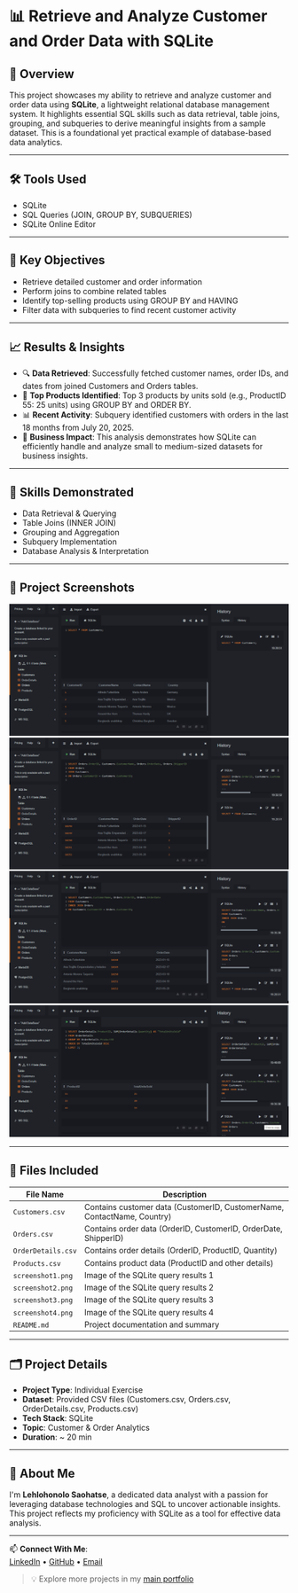 

# 📊 Retrieve and Analyze Customer and Order Data with SQLite

## 📌 Overview
This project showcases my ability to retrieve and analyze customer and order data using **SQLite**, a lightweight relational database management system. It highlights essential SQL skills such as data retrieval, table joins, grouping, and subqueries to derive meaningful insights from a sample dataset. This is a foundational yet practical example of database-based data analytics.

---

## 🛠 Tools Used
- SQLite
- SQL Queries (JOIN, GROUP BY, SUBQUERIES)
- SQLite Online Editor

---

## 🎯 Key Objectives
- Retrieve detailed customer and order information
- Perform joins to combine related tables
- Identify top-selling products using GROUP BY and HAVING
- Filter data with subqueries to find recent customer activity

---

## 📈 Results & Insights

- 🔍 **Data Retrieved**: Successfully fetched customer names, order IDs, and dates from joined Customers and Orders tables.
- 🔁 **Top Products Identified**: Top 3 products by units sold (e.g., ProductID 55: 25 units) using GROUP BY and ORDER BY.
- 📊 **Recent Activity**: Subquery identified customers with orders in the last 18 months from July 20, 2025.
- 📌 **Business Impact**: This analysis demonstrates how SQLite can efficiently handle and analyze small to medium-sized datasets for business insights.

---

## 🧠 Skills Demonstrated
- Data Retrieval & Querying
- Table Joins (INNER JOIN)
- Grouping and Aggregation
- Subquery Implementation
- Database Analysis & Interpretation

---

## 📸 Project Screenshots

![SQLite Analysis Overview 1](./Screenshot1.png)  
![SQLite Analysis Overview 2](./Screenshot2.png)  
![SQLite Analysis Overview 3](./Screenshot3.png)  
![SQLite Analysis Overview 4](./Screenshot4.png)

---

## 📂 Files Included

| File Name             | Description                                     |
|----------------------|-------------------------------------------------|
| `Customers.csv`       | Contains customer data (CustomerID, CustomerName, ContactName, Country) |
| `Orders.csv`          | Contains order data (OrderID, CustomerID, OrderDate, ShipperID) |
| `OrderDetails.csv`    | Contains order details (OrderID, ProductID, Quantity) |
| `Products.csv`        | Contains product data (ProductID and other details) |
| `screenshot1.png`     | Image of the SQLite query results 1             |
| `screenshot2.png`     | Image of the SQLite query results 2             |
| `screenshot3.png`     | Image of the SQLite query results 3             |
| `screenshot4.png`     | Image of the SQLite query results 4             |
| `README.md`           | Project documentation and summary               |

---

## 🗂 Project Details

- **Project Type**: Individual Exercise
- **Dataset**: Provided CSV files (Customers.csv, Orders.csv, OrderDetails.csv, Products.csv)
- **Tech Stack**: SQLite
- **Topic**: Customer & Order Analytics
- **Duration**: ~ 20 min

---

## 🙋 About Me

I'm **Lehlohonolo Saohatse**, a dedicated data analyst with a passion for leveraging database technologies and SQL to uncover actionable insights. This project reflects my proficiency with SQLite as a tool for effective data analysis.

---

📫 **Connect With Me**:  
[LinkedIn](inkedin.com/in/lehlohonolo-saohatse-ab6ab624b/) • [GitHub](https://github.com/Lehlohonolo-Saohatse) • [Email](https://message-ls.streamlit.app/)

> 💡 Explore more projects in my [main portfolio](https://github.com/Lehlohonolo-Saohatse/data-analytics-portfolio)
